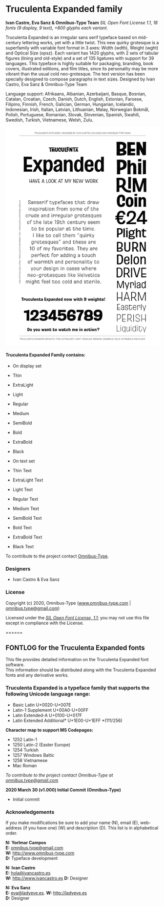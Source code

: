 # Truculenta Expanded family

**Ivan Castro, Eva Sanz & Omnibus-Type Team**
*SIL Open Font License 1.1,*
*18 fonts (9 display, 9 text), +800 glyphs each variant.*

Truculenta Expanded is an irregular sans serif typeface based on mid-century lettering works, yet with a little twist. This new quirky grotesque is a superfamily with variable font format in 3 axes: Width (wdth), Weight (wght) and Optical Size (opsz). Each variant has 1420 glyphs, with 2 sets of tabular figures (lining and old-style) and a set of 135 ligatures with support for 39 languages. This typeface is highly suitable for packaging, branding, book covers, illustrated editions, and film titles, since its personality may be more vibrant than the usual cold neo-grotesque. The text version has been specially designed to compose paragraphs in text sizes. Designed by Ivan Castro, Eva Sanz & Omnibus-Type Team

Language support: Afrikaans, Albanian, Azerbaijani, Basque, Bosnian, Catalan, Croatian, Czech, Danish, Dutch, English, Estonian, Faroese, Filipino, Finnish, French, Galician, German, Hungarian, Icelandic, Indonesian, Irish, Italian, Latvian, Lithuanian, Malay, Norwegian Bokmål, Polish, Portuguese, Romanian, Slovak, Slovenian, Spanish, Swahili, Swedish, Turkish, Vietnamese, Welsh, Zulu.

![Sample of Truculenta Expanded Family.](Truculenta_Spec-1.png "Truculenta Expanded")


#### Truculenta Expanded Family contains:
* On display set
* Thin
* ExtraLight
* Light
* Regular
* Medium
* SemiBold
* Bold
* ExtraBold
* Black

* On text set
* Thin Text
* ExtraLight Text
* Light Text
* Regular Text
* Medium Text
* SemiBold Text
* Bold Text
* ExtraBold Text
* Black Text

To contribute to the project contact [Omnibus-Type](http://omnibus-type.com/).

### Designers

* Ivan Castro & Eva Sanz

### License

Copyright (c) 2020, Omnibus-Type (www.omnibus-type.com | omnibus.type@gmail.com)

Licensed under the [*SIL Open Font License, 1.1*](http://scripts.sil.org/OFL); you may not use this file except in compliance with the License.

======
## FONTLOG for the Truculenta Expanded fonts

This file provides detailed information on the Truculenta Expanded font software.  
This information should be distributed along with the Truculenta Expanded fonts and any derivative works.

### Truculenta Expanded is a typeface family that supports the following Unicode language range: 

* Basic Latin 					U+0020-U+007E
* Latin-1 Supplement 				U+00A0-U+00FF
* Latin Extended-A 				U+0100-U+017F
* Latin Extended Additional*			U+1E00-U+1EFF *(111/256)

**Character map to support MS Codepages:**
* 1252 Latin-1
* 1250 Latin-2 (Easter Europe)
* 1254 Turkish
* 1257 Windows Baltic
* 1258 Vietnamese
* Mac Roman

*To contribute to the project contact Omnibus-Type at omnibus.type@gmail.com*

**2020 March 30 (v1.000) Initial Commit (Omnibus-Type)**
- Initial commit

### Acknowledgements

If you make modifications be sure to add your name (N), email (E), web-address
(if you have one) (W) and description (D). This list is in alphabetical order.

**N:** **Yorlmar Campos**  
**E:** omnibus.type@gmail.com  
**W:** http://www.omnibus-type.com  
**D:** Typeface development

**N:** **Ivan Castro**  
**E:** hola@ivancastro.es  
**W:** http://www.ivancastro.es 
**D:** Designer 

**N:** **Eva Sanz**  
**E:** eva@ladyeve.es.
**W:** http://ladyeve.es  
**D:** Designer 
